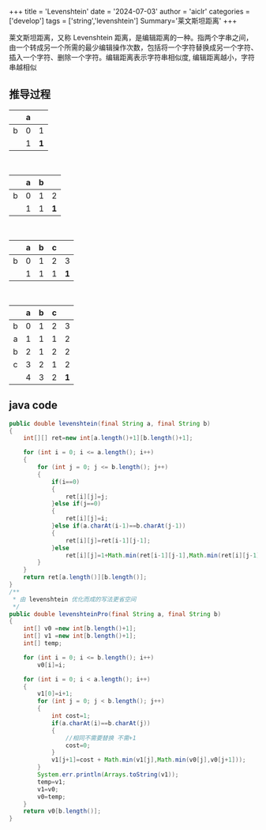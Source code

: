 +++
title = 'Levenshtein'
date = '2024-07-03'
author = 'aiclr'
categories = ['develop']
tags = ['string','levenshtein']
Summary='莱文斯坦距离'
+++

莱文斯坦距离，又称 Levenshtein 距离，是编辑距离的一种。指两个字串之间，由一个转成另一个所需的最少编辑操作次数，包括将一个字符替换成另一个字符、插入一个字符、删除一个字符。编辑距离表示字符串相似度, 编辑距离越小，字符串越相似

## 推导过程

|     |  a  |       |
|:---:|:---:|:-----:|
|  b  |  0  |   1   |
|     |  1  | **1** |

</br>

|     |  a  |  b  |       |
|:---:|:---:|:---:|:-----:|
|  b  |  0  |  1  |   2   |
|     |  1  |  1  | **1** |

</br>

|     |  a  |  b  |  c  |       |
|:---:|:---:|:---:|:---:|:-----:|
|  b  |  0  |  1  |  2  |   3   |
|     |  1  |  1  |  1  | **1** |

</br>

|     |  a  |  b  |  c  |       |
|:---:|:---:|:---:|:---:|:-----:|
|  b  |  0  |  1  |  2  |   3   |
|  a  |  1  |  1  |  1  |   2   |
|  b  |  2  |  1  |  2  |   2   |
|  c  |  3  |  2  |  1  |   2   |
|     |  4  |  3  |  2  | **1** |

## java code

```java
public double levenshtein(final String a, final String b)
{
    int[][] ret=new int[a.length()+1][b.length()+1];

    for (int i = 0; i <= a.length(); i++)
    {
        for (int j = 0; j <= b.length(); j++)
        {
            if(i==0)
            {
                ret[i][j]=j;
            }else if(j==0)
            {
                ret[i][j]=i;
            }else if(a.charAt(i-1)==b.charAt(j-1))
            {
                ret[i][j]=ret[i-1][j-1];
            }else
                ret[i][j]=1+Math.min(ret[i-1][j-1],Math.min(ret[i][j-1],ret[i-1][j]));
        }
    }
    return ret[a.length()][b.length()];
}
/**
 * 由 levenshtein 优化而成的写法更省空间
 */
public double levenshteinPro(final String a, final String b)
{
    int[] v0 =new int[b.length()+1];
    int[] v1 =new int[b.length()+1];
    int[] temp;

    for (int i = 0; i <= b.length(); i++)
        v0[i]=i;

    for (int i = 0; i < a.length(); i++)
    {
        v1[0]=i+1;
        for (int j = 0; j < b.length(); j++)
        {
            int cost=1;
            if(a.charAt(i)==b.charAt(j))
            {
                //相同不需要替换 不需+1
                cost=0;
            }
            v1[j+1]=cost + Math.min(v1[j],Math.min(v0[j],v0[j+1]));
        }
        System.err.println(Arrays.toString(v1));
        temp=v1;
        v1=v0;
        v0=temp;
    }
    return v0[b.length()];
}
```